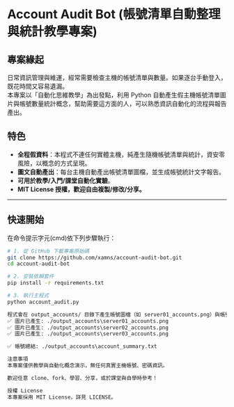 # Account Audit Bot (帳號清單自動整理與統計教學專案)

## 專案緣起
日常資訊管理與維運，經常需要檢查主機的帳號清單與數量。如果逐台手動登入，既花時間又容易遺漏。  
本專案以「自動化思維教學」為出發點，利用 Python 自動產生假主機帳號清單圖片與帳號數量統計概念，幫助需要這方面的人，可以熟悉資訊自動化的流程與報告產出。

## 特色
- **全程假資料**：本程式不連任何實體主機，純產生隨機帳號清單與統計，資安零風險，以概念的方式呈現。
- **圖文自動產出**：每台主機自動產出帳號清單圖檔，並生成帳號統計文字報告。
- **可用於教學/入門/課堂自動化實驗**。
- **MIT License 授權，歡迎自由複製/修改/分享。**

---

## 快速開始

在命令提示字元(cmd)依下列步驟執行：

```bash
# 1. 從 GitHub 下載專案原始碼
git clone https://github.com/xamns/account-audit-bot.git
cd account-audit-bot

# 2. 安裝依賴套件
pip install -r requirements.txt

# 3. 執行主程式
python account_audit.py

程式會在 output_accounts/ 目錄下產生帳號圖檔（如 server01_accounts.png）與帳號統計報告（account_summary.txt）。
✅ 圖片已產生: ./output_accounts\server01_accounts.png
✅ 圖片已產生: ./output_accounts\server02_accounts.png
✅ 圖片已產生: ./output_accounts\server03_accounts.png

✅ 帳號總結: ./output_accounts\account_summary.txt

注意事項
本專案僅供教學與自動化概念演示，無任何真實主機帳號、密碼資訊。

歡迎任意 clone、fork、學習、分享，或於課堂與自學時參考！

授權 License
本專案採用 MIT License，詳見 LICENSE。
